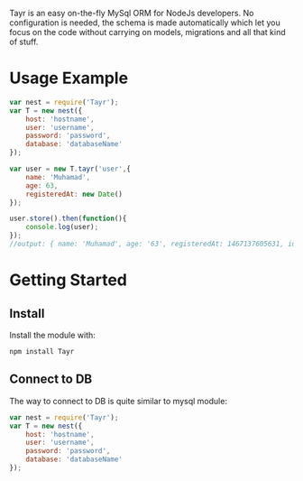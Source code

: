 Tayr is an easy on-the-fly MySql ORM for NodeJs developers. No configuration is needed, the schema is made automatically which let you focus on the code without carrying on models, migrations and all that kind of stuff.

# Usage Example

```javascript
var nest = require('Tayr');
var T = new nest({
    host: 'hostname',
    user: 'username',
    password: 'password',
    database: 'databaseName'
});

var user = new T.tayr('user',{
    name: 'Muhamad',
    age: 63,
    registeredAt: new Date()
});

user.store().then(function(){
    console.log(user);
});
//output: { name: 'Muhamad', age: '63', registeredAt: 1467137605631, id: 6 }
```

# Getting Started
## Install
Install the module with:

    npm install Tayr

## Connect to DB
The way to connect to DB is quite similar to mysql module:

```javascript
var nest = require('Tayr');
var T = new nest({
    host: 'hostname',
    user: 'username',
    password: 'password',
    database: 'databaseName'
});
```
